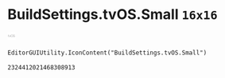 # BuildSettings.tvOS.Small `16x16`
<img src="/img/BuildSettings.tvOS.Small.png" width=16 height=16>

``` CSharp
EditorGUIUtility.IconContent("BuildSettings.tvOS.Small")
```
```
2324412021468308913
```
